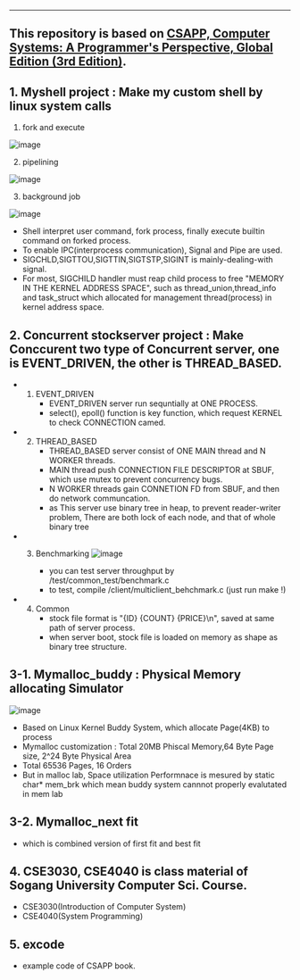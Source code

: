 
-------------------------------------------------------------
## This repository is based on [CSAPP, Computer Systems: A Programmer's Perspective, Global Edition (3rd Edition)](https://csapp.cs.cmu.edu/).

## 1. Myshell project : Make my custom shell by linux system calls
1) fork and execute

![image](https://user-images.githubusercontent.com/81512075/182013592-4a958cd9-9b3b-430d-acda-f32053c0b16b.png)

2) pipelining

![image](https://user-images.githubusercontent.com/81512075/182013610-a41815dd-6b7f-43bd-8baa-ef8f0f09ed58.png)

3) background job

![image](https://user-images.githubusercontent.com/81512075/182013616-9378e46a-4161-4d51-a17d-51223da5b448.png)

- Shell interpret user command, fork process, finally execute builtin command on forked process.
- To enable IPC(interprocess communication), Signal and Pipe are used.
- SIGCHLD,SIGTTOU,SIGTTIN,SIGTSTP,SIGINT is mainly-dealing-with signal.
- For most, SIGCHILD handler must reap child process to free "MEMORY IN THE KERNEL ADDRESS SPACE", such as thread_union,thread_info and task_struct which allocated for management thread(process) in kernel address space.

## 2. Concurrent stockserver project : Make Conccurent two type of Concurrent server, one is EVENT_DRIVEN, the other is THREAD_BASED.
* 1) EVENT_DRIVEN
        - EVENT_DRIVEN server run sequntially at ONE PROCESS.
        - select(), epoll() function is key function, which request KERNEL to check CONNECTION camed.
* 2) THREAD_BASED
        - THREAD_BASED server consist of ONE MAIN thread and N WORKER threads.
        - MAIN thread push CONNECTION FILE DESCRIPTOR at SBUF, which use mutex to prevent concurrency bugs.
        - N WORKER threads gain CONNETION FD from SBUF, and then do network communcation.
        - as This server use binary tree in heap, to prevent reader-writer problem, There are both lock of each node, and that of whole binary tree
* 3) Benchmarking
        ![image](https://user-images.githubusercontent.com/81512075/182013574-2dbe5d66-9330-4cca-af66-d48a6ed5a948.png)

        - you can test server throughput by /test/common_test/benchmark.c
        - to test, compile /client/multiclient_behchmark.c (just run make !)
* 4) Common
        - stock file format is "{ID} {COUNT} {PRICE}\n", saved at same path of server process.
        - when server boot, stock file is loaded on memory as shape as binary tree structure.


## 3-1. Mymalloc_buddy : Physical Memory allocating Simulator 

![image](https://user-images.githubusercontent.com/81512075/182013679-484345fe-d06b-4fba-aba0-7eca2d194a0e.png)

- Based on Linux Kernel Buddy System, which allocate Page(4KB) to process
- Mymalloc customization : Total 20MB Phiscal Memory,64 Byte Page size, 2^24 Byte Physical Area 
- Total 65536 Pages, 16 Orders
- But in malloc lab, Space utilization Performnace is mesured by static char* mem_brk which mean buddy system cannnot properly evalutated in mem lab

## 3-2. Mymalloc_next fit
- which is combined version of first fit and best fit

## 4. CSE3030, CSE4040 is class material of Sogang University Computer Sci. Course.
- CSE3030(Introduction of Computer System)
- CSE4040(System Programming)

## 5. excode
- example code of CSAPP book.
